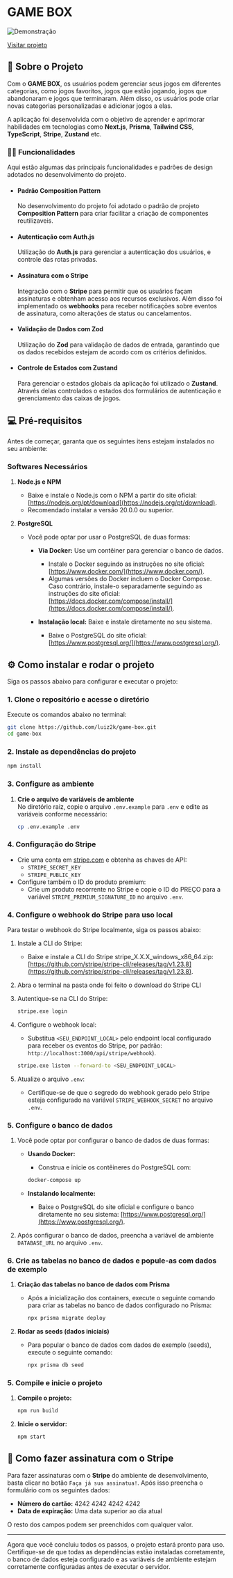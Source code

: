 # **GAME BOX**

![Demonstração](https://i.imgur.com/0gct1Hf.png)

[Visitar projeto]()


## **📖 Sobre o Projeto**
Com o **GAME BOX**, os usuários podem gerenciar seus jogos em diferentes categorias, como jogos favoritos, jogos que estão jogando, jogos que abandonaram e jogos que terminaram. Além disso, os usuários pode criar novas categorias personalizadas e adicionar jogos a elas.

A aplicação foi desenvolvida com o objetivo de aprender e aprimorar habilidades em tecnologias como **Next.js**, **Prisma**, **Tailwind CSS**, **TypeScript**, **Stripe**, **Zustand** etc.

### **👨‍💻 Funcionalidades**
Aqui estão algumas das principais funcionalidades e padrões de design adotados no desenvolvimento do projeto.

- #### **Padrão Composition Pattern**
  No desenvolvimento do projeto foi adotado o padrão de projeto **Composition Pattern** para criar facilitar a criação de componentes reutilizaveis.
 
- #### **Autenticação com Auth.js**
  Utilização do **Auth.js** para gerenciar a autenticação dos usuários, e controle das rotas privadas.

- #### **Assinatura com o Stripe**
  Integração com o **Stripe** para permitir que os usuários façam assinaturas e obtenham acesso aos recursos exclusivos. Além disso foi implementado os **webhooks** para receber notificações sobre eventos de assinatura, como alterações de status ou cancelamentos.

- #### **Validação de Dados com Zod**
  Utilização do **Zod** para validação de dados de entrada, garantindo que os dados recebidos estejam de acordo com os critérios definidos.

- #### **Controle de Estados com Zustand**
  Para gerenciar o estados globais da aplicação foi utilizado o **Zustand**. Através delas controlados o estados dos formulários de autenticação e gerenciamento das caixas de jogos.


## **💻 Pré-requisitos**
Antes de começar, garanta que os seguintes itens estejam instalados no seu ambiente:

### **Softwares Necessários**
1. **Node.js e NPM**  
   - Baixe e instale o Node.js com o NPM a partir do site oficial: [https://nodejs.org/pt/download](https://nodejs.org/pt/download).
   - Recomendado instalar a versão 20.0.0 ou superior.

2. **PostgreSQL**  
   - Você pode optar por usar o PostgreSQL de duas formas:
     - **Via Docker:** Use um contêiner para gerenciar o banco de dados.
         - Instale o Docker seguindo as instruções no site oficial: [https://www.docker.com/](https://www.docker.com/).
         - Algumas versões do Docker incluem o Docker Compose. Caso contrário, instale-o separadamente seguindo as instruções do site oficial: [https://docs.docker.com/compose/install/](https://docs.docker.com/compose/install/).

     - **Instalação local:** Baixe e instale diretamente no seu sistema.
         - Baixe o PostgreSQL do site oficial: [https://www.postgresql.org/](https://www.postgresql.org/).


## **⚙️ Como instalar e rodar o projeto**
Siga os passos abaixo para configurar e executar o projeto:

### **1. Clone o repositório e acesse o diretório**
Execute os comandos abaixo no terminal:
```bash
git clone https://github.com/luiz2k/game-box.git
cd game-box
```

### **2. Instale as dependências do projeto**
```bash
npm install
```


### **3. Configure as ambiente**
1. **Crie o arquivo de variáveis de ambiente**  
   No diretório raiz, copie o arquivo `.env.example` para `.env` e edite as variáveis conforme necessário:
   ```bash
   cp .env.example .env
   ```


### **4. Configuração do Stripe**
   - Crie uma conta em [stripe.com](https://stripe.com/) e obtenha as chaves de API:
     - `STRIPE_SECRET_KEY`
     - `STRIPE_PUBLIC_KEY`
   - Configure também o ID do produto premium:
     - Crie um produto recorrente no Stripe e copie o ID do PREÇO para a variável `STRIPE_PREMIUM_SIGNATURE_ID` no arquivo `.env`.


### **4. Configure o webhook do Stripe para uso local**
Para testar o webhook do Stripe localmente, siga os passos abaixo:

1. Instale a CLI do Stripe:
   - Baixe e instale a CLI do Stripe stripe_X.X.X_windows_x86_64.zip: [https://github.com/stripe/stripe-cli/releases/tag/v1.23.8](https://github.com/stripe/stripe-cli/releases/tag/v1.23.8).

2. Abra o terminal na pasta onde foi feito o download do Stripe CLI

2. Autentique-se na CLI do Stripe:
   ```bash
   stripe.exe login
   ```

3. Configure o webhook local:
   - Substitua `<SEU_ENDPOINT_LOCAL>` pelo endpoint local configurado para receber os eventos do Stripe, por padrão: `http://localhost:3000/api/stripe/webhook`).
   ```bash
   stripe.exe listen --forward-to <SEU_ENDPOINT_LOCAL>
   ```

4. Atualize o arquivo `.env`:
   - Certifique-se de que o segredo do webhook gerado pelo Stripe esteja configurado na variável `STRIPE_WEBHOOK_SECRET` no arquivo `.env`.


### **5. Configure o banco de dados**
1. Você pode optar por configurar o banco de dados de duas formas:
   - **Usando Docker:**
      - Construa e inicie os contêineres do PostgreSQL com:
      ```bash
      docker-compose up
      ```

   - **Instalando localmente:**
      - Baixe o PostgreSQL do site oficial e configure o banco diretamente no seu sistema: [https://www.postgresql.org/](https://www.postgresql.org/).

2. Após configurar o banco de dados, preencha a variável de ambiente `DATABASE_URL` no arquivo `.env`.


### **6. Crie as tabelas no banco de dados e popule-as com dados de exemplo**
1. **Criação das tabelas no banco de dados com Prisma**  
   - Após a inicialização dos containers, execute o seguinte comando para criar as tabelas no banco de dados configurado no Prisma:  
      ```bash
      npx prisma migrate deploy
      ```

2. **Rodar as seeds (dados iniciais)**  
   - Para popular o banco de dados com dados de exemplo (seeds), execute o seguinte comando:  
      ```bash
      npx prisma db seed
      ```


### **5. Compile e inicie o projeto**
1. **Compile o projeto:**
   ```bash
   npm run build
   ```

2. **Inicie o servidor:**
   ```bash
   npm start
   ```


## **🧾 Como fazer assinatura com o Stripe**
Para fazer assinaturas com o **Stripe** do ambiente de desenvolvimento, basta clicar no botão `Faça já sua assinatua!`. Após isso preencha o formulário com os seguintes dados:

- **Número do cartão:** 4242 4242 4242 4242
- **Data de expiração:** Uma data superior ao dia atual

O resto dos campos podem ser preenchidos com qualquer valor.

---

Agora que você concluiu todos os passos, o projeto estará pronto para uso. Certifique-se de que todas as dependências estão instaladas corretamente, o banco de dados esteja configurado e as variáveis de ambiente estejam corretamente configuradas antes de executar o servidor.
